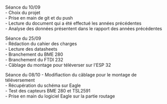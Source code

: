 Séance du 10/09  
	- Choix du projet  
	- Prise en main de git et du push  
	- Lecture du document qui a été effectué les années précédentes  
	- Analyse des données présentent dans le rapport des années précédentes  
	
Séance du 25/09  
	- Rédaction du cahier des charges  
	- Lecture des datasheets    
	- Branchement du BME 280  
	- Branchement du FTDI 232  
	- Câblage du montage pour téléverser sur l'ESP 32  
	
Séance du 08/10
	- Modifiaction du câblage pour le montage de téléversement  
	- Récupération du schéma sur Eagle  
	- Test des capteurs BME 280 et TSL2591  
	- Prise en main du logiciel Eagle sur la partie routage  
	
